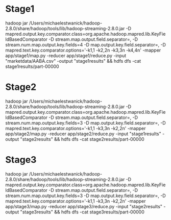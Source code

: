 # Stage1
hadoop jar /Users/michaelestwanick/hadoop-2.8.0/share/hadoop/tools/lib/hadoop-streaming-2.8.0.jar -D mapred.output.key.comparator.class=org.apache.hadoop.mapred.lib.KeyFieldBasedComparator -D stream.map.output.field.separator=, -D stream.num.map.output.key.fields=4  -D map.output.key.field.separator=, -D mapred.text.key.comparator.options='-k1,1 -k2,2n -k3,3n -k4,4n' -mapper app/stage1/map.py -reducer app/stage1/reduce.py -input "marketdata/AABA.csv" -output "stage1results" && hdfs dfs -cat stage1results/part-00000

# Stage2
hadoop jar /Users/michaelestwanick/hadoop-2.8.0/share/hadoop/tools/lib/hadoop-streaming-2.8.0.jar -D mapred.output.key.comparator.class=org.apache.hadoop.mapred.lib.KeyFieldBasedComparator -D stream.map.output.field.separator=, -D stream.num.map.output.key.fields=3  -D map.output.key.field.separator=, -D mapred.text.key.comparator.options='-k1,1 -k3,3n -k2,2n' -mapper app/stage2/map.py -reducer app/stage2/reduce.py -input "stage1results" -output "stage2results" && hdfs dfs -cat stage2results/part-00000

# Stage3
hadoop jar /Users/michaelestwanick/hadoop-2.8.0/share/hadoop/tools/lib/hadoop-streaming-2.8.0.jar -D mapred.output.key.comparator.class=org.apache.hadoop.mapred.lib.KeyFieldBasedComparator -D stream.map.output.field.separator=, -D stream.num.map.output.key.fields=3  -D map.output.key.field.separator=, -D mapred.text.key.comparator.options='-k1,1 -k3,3n -k2,2n' -mapper app/stage3/map.py -reducer app/stage3/reduce.py -input "stage2results" -output "stage3results" && hdfs dfs -cat stage3results/part-00000


